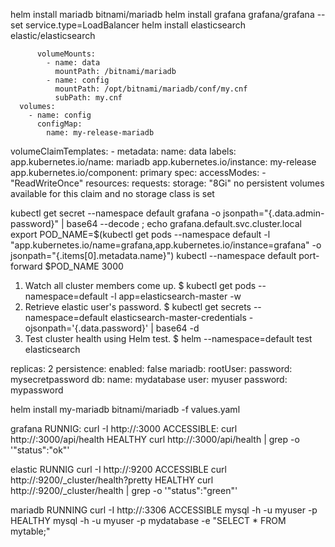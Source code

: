 
helm install mariadb bitnami/mariadb
helm install grafana grafana/grafana --set service.type=LoadBalancer
helm install elasticsearch elastic/elasticsearch


          volumeMounts:
            - name: data
              mountPath: /bitnami/mariadb
            - name: config
              mountPath: /opt/bitnami/mariadb/conf/my.cnf
              subPath: my.cnf
      volumes:
        - name: config
          configMap:
            name: my-release-mariadb
  volumeClaimTemplates:
    - metadata:
        name: data
        labels: 
          app.kubernetes.io/name: mariadb
          app.kubernetes.io/instance: my-release
          app.kubernetes.io/component: primary
      spec:
        accessModes:
          - "ReadWriteOnce"
        resources:
          requests:
            storage: "8Gi"
no persistent volumes available for this claim and no storage class is set

   kubectl get secret --namespace default grafana -o jsonpath="{.data.admin-password}" | base64 --decode ; echo
   grafana.default.svc.cluster.local
   export POD_NAME=$(kubectl get pods --namespace default -l "app.kubernetes.io/name=grafana,app.kubernetes.io/instance=grafana" -o jsonpath="{.items[0].metadata.name}")
     kubectl --namespace default port-forward $POD_NAME 3000

1. Watch all cluster members come up.
  $ kubectl get pods --namespace=default -l app=elasticsearch-master -w
2. Retrieve elastic user's password.
  $ kubectl get secrets --namespace=default elasticsearch-master-credentials -ojsonpath='{.data.password}' | base64 -d
3. Test cluster health using Helm test.
  $ helm --namespace=default test elasticsearch

replicas: 2
persistence:
  enabled: false
mariadb:
  rootUser:
    password: mysecretpassword
  db:
    name: mydatabase
    user: myuser
    password: mypassword


helm install my-mariadb bitnami/mariadb -f values.yaml




grafana
RUNNIG:
curl -I http://<EXTERNAL-IP>:3000
ACCESSIBLE:
curl http://<EXTERNAL-IP>:3000/api/health
HEALTHY
curl http://<EXTERNAL-IP>:3000/api/health | grep -o '"status":"ok"'

elastic
RUNNIG
curl -I http://<EXTERNAL-IP>:9200
ACCESSIBLE
curl http://<EXTERNAL-IP>:9200/_cluster/health?pretty
HEALTHY
curl http://<EXTERNAL-IP>:9200/_cluster/health | grep -o '"status":"green"'

mariadb
RUNNING
curl -I http://<EXTERNAL-IP>:3306
ACCESSIBLE
mysql -h <EXTERNAL-IP> -u myuser -p
HEALTHY
mysql -h <EXTERNAL-IP> -u myuser -p mydatabase -e "SELECT * FROM mytable;"